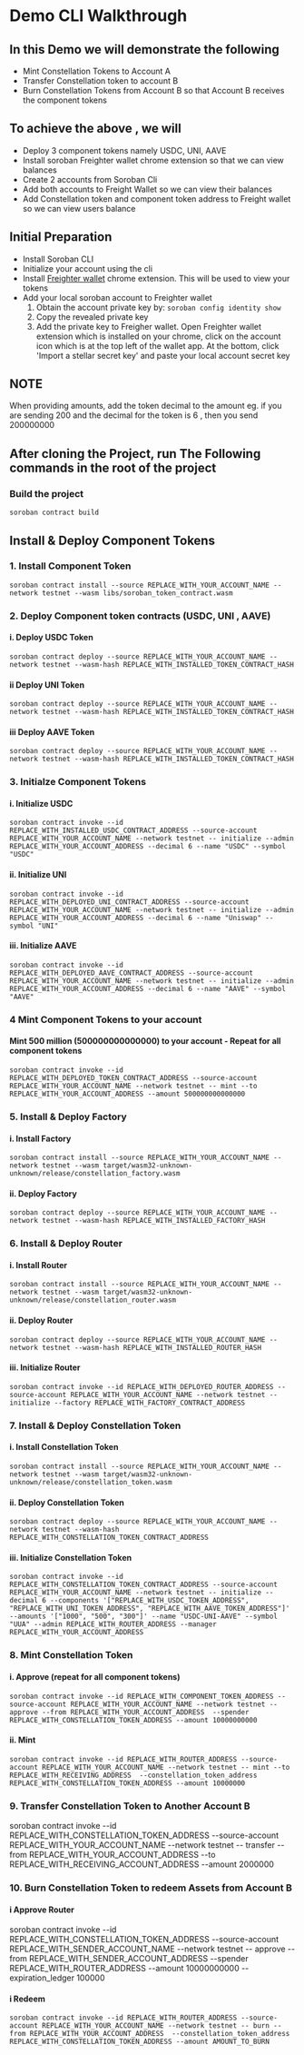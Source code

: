 
# Demo CLI Walkthrough

## In this Demo we will demonstrate the following

- Mint Constellation Tokens to Account A
- Transfer Constellation token to account B
- Burn Constellation Tokens from Account B so that Account B receives the component tokens

## To achieve the above , we will

- Deploy 3 component tokens namely USDC, UNI, AAVE
- Install soroban Freighter wallet chrome extension so that we can view balances
- Create 2 accounts from Soroban Cli
- Add both accounts to Freight Wallet so we can view their balances
- Add Constellation token and component token address to Freight wallet so we can view users balance

## Initial Preparation

- Install Soroban CLI
- Initialize your account using the cli
- Install [Freighter wallet](https://www.freighter.app) chrome extension. This will be used to view your tokens
- Add your local soroban account to Freighter wallet
  1. Obtain the account private key by:
   `
    soroban config identity show
   `
  2. Copy the revealed private key
  3. Add the private key to Freigher wallet. Open Freighter wallet extension which is installed on your chrome, click on the account icon which is at the top left of the wallet app. At the bottom, click 'Import a stellar secret key' and paste your local account secret key
   
## NOTE 
  When providing amounts, add the token decimal to the amount 
  eg. if you are sending 200 and the decimal for the token is 6 , then you send 200000000

## After cloning the Project, run The Following commands in the root of the project

### Build the project 

`
 soroban contract build
`

## Install & Deploy Component Tokens

### 1. Install Component Token

`
soroban contract install --source REPLACE_WITH_YOUR_ACCOUNT_NAME --network testnet --wasm libs/soroban_token_contract.wasm
`

### 2. Deploy Component token contracts (USDC, UNI , AAVE)

#### i. Deploy USDC Token

`
soroban contract deploy --source REPLACE_WITH_YOUR_ACCOUNT_NAME --network testnet --wasm-hash REPLACE_WITH_INSTALLED_TOKEN_CONTRACT_HASH
`

#### ii Deploy UNI Token

`
soroban contract deploy --source REPLACE_WITH_YOUR_ACCOUNT_NAME --network testnet --wasm-hash REPLACE_WITH_INSTALLED_TOKEN_CONTRACT_HASH
`

#### iii Deploy AAVE Token

`
soroban contract deploy --source REPLACE_WITH_YOUR_ACCOUNT_NAME --network testnet --wasm-hash REPLACE_WITH_INSTALLED_TOKEN_CONTRACT_HASH
`

### 3. Initialze Component Tokens

#### i. Initialize USDC

`
soroban contract invoke --id REPLACE_WITH_INSTALLED_USDC_CONTRACT_ADDRESS --source-account REPLACE_WITH_YOUR_ACCOUNT_NAME --network testnet -- initialize --admin REPLACE_WITH_YOUR_ACCOUNT_ADDRESS --decimal 6 --name "USDC" --symbol "USDC"
`

#### ii. Initialize UNI

`
soroban contract invoke --id REPLACE_WITH_DEPLOYED_UNI_CONTRACT_ADDRESS --source-account REPLACE_WITH_YOUR_ACCOUNT_NAME --network testnet -- initialize --admin REPLACE_WITH_YOUR_ACCOUNT_ADDRESS --decimal 6 --name "Uniswap" --symbol "UNI"
`

#### iii. Initialize AAVE

`
soroban contract invoke --id REPLACE_WITH_DEPLOYED_AAVE_CONTRACT_ADDRESS --source-account REPLACE_WITH_YOUR_ACCOUNT_NAME --network testnet -- initialize --admin REPLACE_WITH_YOUR_ACCOUNT_ADDRESS --decimal 6 --name "AAVE" --symbol "AAVE"
`

### 4 Mint Component Tokens to your account

#### Mint 500 million (500000000000000)  to your account - Repeat for all component tokens

`
soroban contract invoke --id REPLACE_WITH_DEPLOYED_TOKEN_CONTRACT_ADDRESS --source-account REPLACE_WITH_YOUR_ACCOUNT_NAME --network testnet -- mint --to REPLACE_WITH_YOUR_ACCOUNT_ADDRESS --amount 500000000000000
`

### 5. Install & Deploy Factory

#### i. Install Factory

`
soroban contract install --source REPLACE_WITH_YOUR_ACCOUNT_NAME --network testnet --wasm target/wasm32-unknown-unknown/release/constellation_factory.wasm
`

#### ii. Deploy Factory

`
soroban contract deploy --source REPLACE_WITH_YOUR_ACCOUNT_NAME --network testnet --wasm-hash REPLACE_WITH_INSTALLED_FACTORY_HASH
`

### 6. Install & Deploy Router

#### i. Install Router

`
soroban contract install --source REPLACE_WITH_YOUR_ACCOUNT_NAME --network testnet --wasm target/wasm32-unknown-unknown/release/constellation_router.wasm
`

#### ii. Deploy Router

`
soroban contract deploy --source REPLACE_WITH_YOUR_ACCOUNT_NAME --network testnet --wasm-hash REPLACE_WITH_INSTALLED_ROUTER_HASH
`


#### iii. Initialize Router

`
soroban contract invoke --id REPLACE_WITH_DEPLOYED_ROUTER_ADDRESS --source-account REPLACE_WITH_YOUR_ACCOUNT_NAME --network testnet -- initialize --factory REPLACE_WITH_FACTORY_CONTRACT_ADDRESS
`

### 7. Install & Deploy Constellation Token

#### i. Install Constellation Token

`
soroban contract install --source REPLACE_WITH_YOUR_ACCOUNT_NAME --network testnet --wasm target/wasm32-unknown-unknown/release/constellation_token.wasm
`

#### ii. Deploy Constellation Token

`
soroban contract deploy --source REPLACE_WITH_YOUR_ACCOUNT_NAME --network testnet --wasm-hash REPLACE_WITH_CONSTELLATION_TOKEN_CONTRACT_ADDRESS
`

#### iii. Initialize Constellation Token

`
soroban contract invoke --id REPLACE_WITH_CONSTELLATION_TOKEN_CONTRACT_ADDRESS --source-account REPLACE_WITH_YOUR_ACCOUNT_NAME --network testnet -- initialize --decimal 6 --components '["REPLACE_WITH_USDC_TOKEN_ADDRESS", "REPLACE_WITH_UNI_TOKEN_ADDRESS", "REPLACE_WITH_AAVE_TOKEN_ADDRESS"]' --amounts '["1000", "500", "300"]' --name "USDC-UNI-AAVE" --symbol "UUA" --admin REPLACE_WITH_ROUTER_ADDRESS --manager REPLACE_WITH_YOUR_ACCOUNT_ADDRESS
`

### 8. Mint Constellation Token

#### i. Approve (repeat for all component tokens)

`
soroban contract invoke --id REPLACE_WITH_COMPONENT_TOKEN_ADDRESS --source-account REPLACE_WITH_YOUR_ACCOUNT_NAME --network testnet -- approve --from REPLACE_WITH_YOUR_ACCOUNT_ADDRESS  --spender REPLACE_WITH_CONSTELLATION_TOKEN_ADDRESS --amount 10000000000
`

#### ii. Mint

`
soroban contract invoke --id REPLACE_WITH_ROUTER_ADDRESS --source-account REPLACE_WITH_YOUR_ACCOUNT_NAME --network testnet -- mint --to REPLACE_WITH_RECEIVING_ADDRESS  --constellation_token_address REPLACE_WITH_CONSTELLATION_TOKEN_ADDRESS --amount 10000000
`

### 9. Transfer Constellation Token to Another Account B

  soroban contract invoke --id REPLACE_WITH_CONSTELLATION_TOKEN_ADDRESS --source-account REPLACE_WITH_YOUR_ACCOUNT_NAME --network testnet -- transfer --from REPLACE_WITH_YOUR_ACCOUNT_ADDRESS --to REPLACE_WITH_RECEIVING_ACCOUNT_ADDRESS --amount 2000000

### 10. Burn Constellation Token to redeem Assets from Account B

#### i Approve Router

soroban contract invoke --id REPLACE_WITH_CONSTELLATION_TOKEN_ADDRESS  --source-account REPLACE_WITH_SENDER_ACCOUNT_NAME --network testnet -- approve --from REPLACE_WITH_SENDER_ACCOUNT_ADDRESS  --spender REPLACE_WITH_ROUTER_ADDRESS --amount 10000000000 --expiration_ledger 100000

#### i Redeem

`
soroban contract invoke --id REPLACE_WITH_ROUTER_ADDRESS --source-account REPLACE_WITH_YOUR_ACCOUNT_NAME --network testnet -- burn --from REPLACE_WITH_YOUR_ACCOUNT_ADDRESS  --constellation_token_address REPLACE_WITH_CONSTELLATION_TOKEN_ADDRESS --amount AMOUNT_TO_BURN
`
